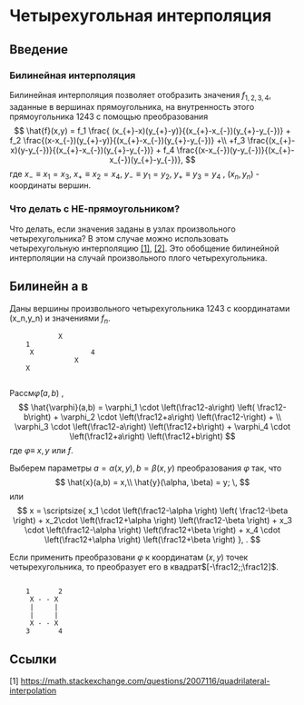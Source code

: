 # Четырехугольная интерполяция

## Введение

### Билинейная интерполяция
Билинейная интерполяция позволяет отобразить значения $f_{1,2,3,4}$, заданные  в вершинах прямоугольника, на внутренность этого прямоугольника $1243$ с помощью преобразования
$$
\hat{f}(x,y) = f_1 \frac{ (x_{+}-x)(y_{+}-y)}{(x_{+}-x_{-})(y_{+}-y_{-})} +
f_2 \frac{(x-x_{-})(y_{+}-y)}{(x_{+}-x_{-})(y_{+}-y_{-})} +\\
+f_3 \frac{(x_{+}-x)(y-y_{-})}{(x_{+}-x_{-})(y_{+}-y_{-})} +
f_4 \frac{(x-x_{-})(y-y_{-})}{(x_{+}-x_{-})(y_{+}-y_{-})},
$$
где $x_{-}\equiv x_1=x_3$, $x_{+} \equiv x_2=x_4$,  $y_{-} \equiv y_1=y_2$,  $y_{+} \equiv y_3=y_4$ ,  $(x_n,y_n)$ - координаты вершин.

### Что делать с НЕ-прямоугольником?
Что делать, если значения заданы в узлах произвольного четырехугольника? В этом случае можно использовать четырехугольную интерполяцию [[1]](https://math.stackexchange.com/questions/2007116/quadrilateral-interpolation), [[2]](http://reedbeta.com/blog/quadrilateral-interpolation-part-2/). Это обобщение билинейной интерполяции на случай произвольного плого четырехугольника.

## Билинейн  а в 
Даны  вершины произвольного четырехугольника $1243$  с координатами (x_n,y_n) и значениями $f_n$. 

```ascii
            X                                
    1 
     X              4
                X
    X
   
```

Рассм$\hat{\varphi} (a, b)$ , 
$$ 
\hat{\varphi}(a,b) =
   \varphi_1 \cdot \left(\frac12-a\right)  \left( \frac12-b\right) +
   \varphi_2 \cdot \left(\frac12+a\right)  \left(\frac12-\right)  + \\
   \varphi_3  \cdot \left(\frac12-a\right)  \left(\frac12+b\right)  + 
   \varphi_4 \cdot  \left(\frac12+a\right) \left(\frac12+b\right) 
$$
где $\varphi \equiv$  $x,y$ или $f$.

Выберем параметры $a=\alpha(x,y), b=\beta(x,y)$ преобразования $\varphi$ так, что
$$
\hat{x}(a,b) = x,\\
\hat{y}(\alpha, \beta) = y; \,
$$
или
$$ 
x = \scriptsize{
   x_1 \cdot \left(\frac12-\alpha \right)  \left( \frac12-\beta \right) +
   x_2\cdot \left(\frac12+\alpha \right)   \left(\frac12-\beta \right)  + 
   x_3  \cdot \left(\frac12-\alpha \right)  \left(\frac12+\beta \right)  + 
   x_4 \cdot  \left(\frac12+\alpha \right) \left(\frac12+\beta \right) }, .
$$

Если применить преобразовани $\varphi$ к координатам $(x,y)$ точек четырехугольника, то преобразует его в квадрат$[-\frac12;;\frac12]$.

```ascii

    1       2
     X - - X
     |     |
     |     |
     X - - X
    3       4
   ```


## Ссылки
[1] https://math.stackexchange.com/questions/2007116/quadrilateral-interpolation
<!--stackedit_data:
eyJoaXN0b3J5IjpbLTE0NzY5Mjg0MzYsLTE5NzcxMjUzNDksLT
E0NzQ2MDQ2OTAsMTI1ODgxMTU5NCwtMTI2MTAyNzg1MCwtMTU2
NzU1MTQ2MSwzMTc4NjQ0NTUsNDcyNjg1OTk4LDEyNjk0NDk0Mz
ddfQ==
-->